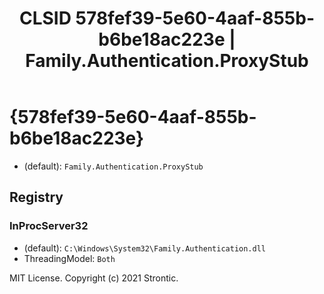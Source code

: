 ﻿---
title: "CLSID 578fef39-5e60-4aaf-855b-b6be18ac223e | Family.Authentication.ProxyStub"
excerpt: What is COM-Object CLSID 578fef39-5e60-4aaf-855b-b6be18ac223e?
---

# {578fef39-5e60-4aaf-855b-b6be18ac223e}

* (default): `Family.Authentication.ProxyStub`

## Registry


### InProcServer32

* (default): `C:\Windows\System32\Family.Authentication.dll`
* ThreadingModel: `Both`

MIT License. Copyright (c) 2021 Strontic.


